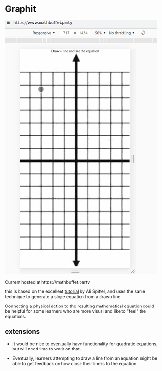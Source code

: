 # Graphit

![](equation.gif)

Current hosted at https://mathbuffet.party

this is based on the excellent [tutorial](https://dev.to/aspittel/how-to-create-the-drawing-interaction-on-dev-s-offline-page-1mbe) by Ali Spittel, and uses the same technique to generate a slope equation from a drawn line.

Connecting a physical action to the resulting mathematical equation could be
helpful for some learners who are more visual and like to "feel" the equations.

## extensions

- It would be nice to eventually have functionality for quadratic equations, but will need time to work on that.

- Eventually, learners attempting to draw a line from an equation might be able to
get feedback on how close their line is to the equation.
